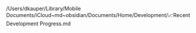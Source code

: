 /Users/dkauper/Library/Mobile Documents/iCloud~md~obsidian/Documents/Home/Development/📈Recent Development Progress.md